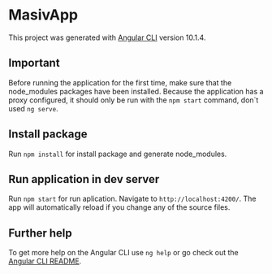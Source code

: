 # MasivApp

This project was generated with [Angular CLI](https://github.com/angular/angular-cli) version 10.1.4.

## Important
Before running the application for the first time, make sure that the node_modules packages have been installed. Because the application has a proxy configured, it should only be run with the `npm start` command, don´t used `ng serve`.

## Install package

Run `npm install` for install package and generate node_modules.

## Run application in dev server

Run `npm start` for run aplication. Navigate to `http://localhost:4200/`. The app will automatically reload if you change any of the source files.

## Further help

To get more help on the Angular CLI use `ng help` or go check out the [Angular CLI README](https://github.com/angular/angular-cli/blob/master/README.md).
